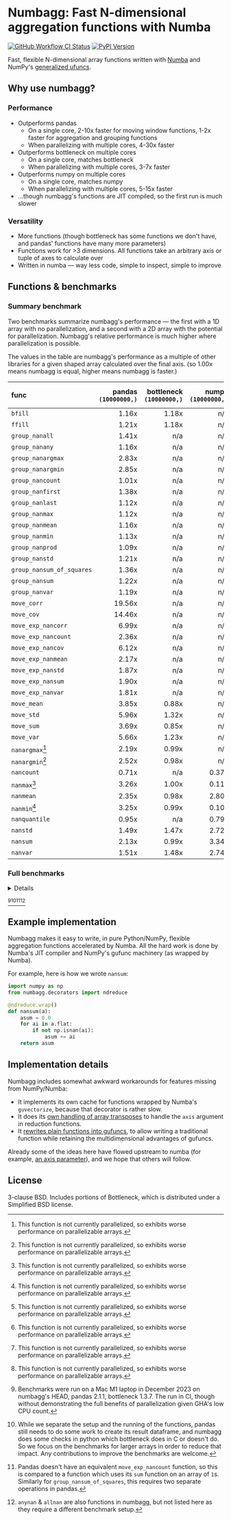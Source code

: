 # Numbagg: Fast N-dimensional aggregation functions with Numba

[![GitHub Workflow CI Status](https://img.shields.io/github/actions/workflow/status/numbagg/numbagg/test.yaml?branch=main&logo=github&style=for-the-badge)](https://github.com/numbagg/numbagg/actions/workflows/test.yaml)
[![PyPI Version](https://img.shields.io/pypi/v/numbagg?style=for-the-badge)](https://pypi.python.org/pypi/numbagg/)

Fast, flexible N-dimensional array functions written with
[Numba](https://github.com/numba/numba) and NumPy's [generalized
ufuncs](http://docs.scipy.org/doc/numpy/reference/c-api.generalized-ufuncs.html).

## Why use numbagg?

### Performance

- Outperforms pandas
  - On a single core, 2-10x faster for moving window functions, 1-2x faster for
    aggregation and grouping functions
  - When parallelizing with multiple cores, 4-30x faster
- Outperforms bottleneck on multiple cores
  - On a single core, matches bottleneck
  - When parallelizing with multiple cores, 3-7x faster
- Outperforms numpy on multiple cores
  - On a single core, matches numpy
  - When parallelizing with multiple cores, 5-15x faster
- ...though numbagg's functions are JIT compiled, so the first run is much slower

### Versatility

- More functions (though bottleneck has some functions we don't have, and pandas' functions
  have many more parameters)
- Functions work for >3 dimensions. All functions take an arbitrary axis or
  tuple of axes to calculate over
- Written in numba — way less code, simple to inspect, simple to improve

## Functions & benchmarks

### Summary benchmark

Two benchmarks summarize numbagg's performance — the first with a 1D array with no
parallelization, and a second with a 2D array with the potential for parallelization.
Numbagg's relative performance is much higher where parallelization is possible.

The values in the table are numbagg's performance as a multiple of other libraries for a
given shaped array calculated over the final axis. (so 1.00x means numbagg is equal,
higher means numbagg is faster.)

| func                      | pandas<br>`(10000000,)` | bottleneck<br>`(10000000,)` | numpy<br>`(10000000,)` | pandas<br>`(100, 100000)` | bottleneck<br>`(100, 100000)` | numpy<br>`(100, 100000)` |
| :------------------------ | ----------------------: | --------------------------: | ---------------------: | ------------------------: | ----------------------------: | -----------------------: |
| `bfill`                   |                   1.16x |                       1.18x |                    n/a |                    11.31x |                         4.05x |                      n/a |
| `ffill`                   |                   1.21x |                       1.18x |                    n/a |                    12.60x |                         4.39x |                      n/a |
| `group_nanall`            |                   1.41x |                         n/a |                    n/a |                    10.70x |                           n/a |                      n/a |
| `group_nanany`            |                   1.16x |                         n/a |                    n/a |                     5.49x |                           n/a |                      n/a |
| `group_nanargmax`         |                   2.83x |                         n/a |                    n/a |                    11.44x |                           n/a |                      n/a |
| `group_nanargmin`         |                   2.85x |                         n/a |                    n/a |                    11.18x |                           n/a |                      n/a |
| `group_nancount`          |                   1.01x |                         n/a |                    n/a |                     4.62x |                           n/a |                      n/a |
| `group_nanfirst`          |                   1.38x |                         n/a |                    n/a |                    11.76x |                           n/a |                      n/a |
| `group_nanlast`           |                   1.12x |                         n/a |                    n/a |                     4.66x |                           n/a |                      n/a |
| `group_nanmax`            |                   1.12x |                         n/a |                    n/a |                     4.54x |                           n/a |                      n/a |
| `group_nanmean`           |                   1.16x |                         n/a |                    n/a |                     5.28x |                           n/a |                      n/a |
| `group_nanmin`            |                   1.13x |                         n/a |                    n/a |                     4.52x |                           n/a |                      n/a |
| `group_nanprod`           |                   1.09x |                         n/a |                    n/a |                     4.93x |                           n/a |                      n/a |
| `group_nanstd`            |                   1.21x |                         n/a |                    n/a |                     4.82x |                           n/a |                      n/a |
| `group_nansum_of_squares` |                   1.36x |                         n/a |                    n/a |                     2.62x |                           n/a |                      n/a |
| `group_nansum`            |                   1.22x |                         n/a |                    n/a |                     5.18x |                           n/a |                      n/a |
| `group_nanvar`            |                   1.19x |                         n/a |                    n/a |                     4.86x |                           n/a |                      n/a |
| `move_corr`               |                  19.56x |                         n/a |                    n/a |                    82.74x |                           n/a |                      n/a |
| `move_cov`                |                  14.46x |                         n/a |                    n/a |                    68.84x |                           n/a |                      n/a |
| `move_exp_nancorr`        |                   6.99x |                         n/a |                    n/a |                    30.75x |                           n/a |                      n/a |
| `move_exp_nancount`       |                   2.36x |                         n/a |                    n/a |                    10.49x |                           n/a |                      n/a |
| `move_exp_nancov`         |                   6.12x |                         n/a |                    n/a |                    30.65x |                           n/a |                      n/a |
| `move_exp_nanmean`        |                   2.17x |                         n/a |                    n/a |                    10.67x |                           n/a |                      n/a |
| `move_exp_nanstd`         |                   1.87x |                         n/a |                    n/a |                     9.98x |                           n/a |                      n/a |
| `move_exp_nansum`         |                   1.90x |                         n/a |                    n/a |                     8.17x |                           n/a |                      n/a |
| `move_exp_nanvar`         |                   1.81x |                         n/a |                    n/a |                     8.84x |                           n/a |                      n/a |
| `move_mean`               |                   3.85x |                       0.88x |                    n/a |                    17.69x |                         4.16x |                      n/a |
| `move_std`                |                   5.96x |                       1.32x |                    n/a |                    24.90x |                         6.61x |                      n/a |
| `move_sum`                |                   3.69x |                       0.85x |                    n/a |                    14.01x |                         3.33x |                      n/a |
| `move_var`                |                   5.66x |                       1.23x |                    n/a |                    26.11x |                         5.29x |                      n/a |
| `nanargmax`[^5]           |                   2.19x |                       0.99x |                    n/a |                     2.08x |                         1.00x |                      n/a |
| `nanargmin`[^5]           |                   2.52x |                       0.98x |                    n/a |                     2.14x |                         0.94x |                      n/a |
| `nancount`                |                   0.71x |                         n/a |                  0.37x |                     2.38x |                           n/a |                    0.72x |
| `nanmax`[^5]              |                   3.26x |                       1.00x |                  0.11x |                     3.63x |                         3.25x |                    0.11x |
| `nanmean`                 |                   2.35x |                       0.98x |                  2.80x |                    17.80x |                         6.03x |                   17.31x |
| `nanmin`[^5]              |                   3.25x |                       0.99x |                  0.10x |                     3.64x |                         3.26x |                    0.11x |
| `nanquantile`             |                   0.95x |                         n/a |                  0.79x |                     5.34x |                           n/a |                    4.94x |
| `nanstd`                  |                   1.49x |                       1.47x |                  2.72x |                    10.69x |                         9.17x |                   17.76x |
| `nansum`                  |                   2.13x |                       0.99x |                  3.34x |                    17.31x |                         5.81x |                   17.92x |
| `nanvar`                  |                   1.51x |                       1.48x |                  2.74x |                    10.76x |                         9.22x |                   17.15x |

### Full benchmarks

<details>

| func                      |                  shape |      size | pandas | bottleneck |  numpy | numbagg | pandas_ratio | bottleneck_ratio | numpy_ratio | numbagg_ratio |
| :------------------------ | ---------------------: | --------: | -----: | ---------: | -----: | ------: | -----------: | ---------------: | ----------: | ------------: |
| `bfill`                   |                (1000,) |      1000 |    0ms |        0ms |    n/a |     0ms |        1.53x |            0.03x |         n/a |         1.00x |
|                           |            (10000000,) |  10000000 |   20ms |       21ms |    n/a |    18ms |        1.16x |            1.18x |         n/a |         1.00x |
|                           |          (100, 100000) |  10000000 |   61ms |       22ms |    n/a |     5ms |       11.31x |            4.05x |         n/a |         1.00x |
|                           | (10, 10, 10, 10, 1000) |  10000000 |    n/a |       21ms |    n/a |     5ms |          n/a |            4.40x |         n/a |         1.00x |
|                           |      (100, 1000, 1000) | 100000000 |    n/a |      252ms |    n/a |    43ms |          n/a |            5.86x |         n/a |         1.00x |
| `ffill`                   |                (1000,) |      1000 |    0ms |        0ms |    n/a |     0ms |        1.54x |            0.02x |         n/a |         1.00x |
|                           |            (10000000,) |  10000000 |   20ms |       20ms |    n/a |    17ms |        1.21x |            1.18x |         n/a |         1.00x |
|                           |          (100, 100000) |  10000000 |   57ms |       20ms |    n/a |     5ms |       12.60x |            4.39x |         n/a |         1.00x |
|                           | (10, 10, 10, 10, 1000) |  10000000 |    n/a |       20ms |    n/a |     5ms |          n/a |            3.85x |         n/a |         1.00x |
|                           |      (100, 1000, 1000) | 100000000 |    n/a |      236ms |    n/a |    42ms |          n/a |            5.59x |         n/a |         1.00x |
| `group_nanall`            |                (1000,) |      1000 |    0ms |        n/a |    n/a |     0ms |        1.85x |              n/a |         n/a |         1.00x |
|                           |            (10000000,) |  10000000 |   67ms |        n/a |    n/a |    47ms |        1.41x |              n/a |         n/a |         1.00x |
|                           |          (100, 100000) |  10000000 |   17ms |        n/a |    n/a |     2ms |       10.70x |              n/a |         n/a |         1.00x |
|                           | (10, 10, 10, 10, 1000) |  10000000 |    n/a |        n/a |    n/a |     1ms |          n/a |              n/a |         n/a |         1.00x |
| `group_nanany`            |                (1000,) |      1000 |    0ms |        n/a |    n/a |     0ms |        1.84x |              n/a |         n/a |         1.00x |
|                           |            (10000000,) |  10000000 |   67ms |        n/a |    n/a |    57ms |        1.16x |              n/a |         n/a |         1.00x |
|                           |          (100, 100000) |  10000000 |   17ms |        n/a |    n/a |     3ms |        5.49x |              n/a |         n/a |         1.00x |
|                           | (10, 10, 10, 10, 1000) |  10000000 |    n/a |        n/a |    n/a |     3ms |          n/a |              n/a |         n/a |         1.00x |
| `group_nanargmax`         |                (1000,) |      1000 |    1ms |        n/a |    n/a |     0ms |       16.59x |              n/a |         n/a |         1.00x |
|                           |            (10000000,) |  10000000 |  164ms |        n/a |    n/a |    58ms |        2.83x |              n/a |         n/a |         1.00x |
|                           |          (100, 100000) |  10000000 |   39ms |        n/a |    n/a |     3ms |       11.44x |              n/a |         n/a |         1.00x |
|                           | (10, 10, 10, 10, 1000) |  10000000 |    n/a |        n/a |    n/a |     4ms |          n/a |              n/a |         n/a |         1.00x |
| `group_nanargmin`         |                (1000,) |      1000 |    1ms |        n/a |    n/a |     0ms |       17.93x |              n/a |         n/a |         1.00x |
|                           |            (10000000,) |  10000000 |  166ms |        n/a |    n/a |    58ms |        2.85x |              n/a |         n/a |         1.00x |
|                           |          (100, 100000) |  10000000 |   39ms |        n/a |    n/a |     4ms |       11.18x |              n/a |         n/a |         1.00x |
|                           | (10, 10, 10, 10, 1000) |  10000000 |    n/a |        n/a |    n/a |     4ms |          n/a |              n/a |         n/a |         1.00x |
| `group_nancount`          |                (1000,) |      1000 |    0ms |        n/a |    n/a |     0ms |        1.68x |              n/a |         n/a |         1.00x |
|                           |            (10000000,) |  10000000 |   56ms |        n/a |    n/a |    56ms |        1.01x |              n/a |         n/a |         1.00x |
|                           |          (100, 100000) |  10000000 |   15ms |        n/a |    n/a |     3ms |        4.62x |              n/a |         n/a |         1.00x |
|                           | (10, 10, 10, 10, 1000) |  10000000 |    n/a |        n/a |    n/a |     3ms |          n/a |              n/a |         n/a |         1.00x |
| `group_nanfirst`          |                (1000,) |      1000 |    0ms |        n/a |    n/a |     0ms |        1.86x |              n/a |         n/a |         1.00x |
|                           |            (10000000,) |  10000000 |   64ms |        n/a |    n/a |    46ms |        1.38x |              n/a |         n/a |         1.00x |
|                           |          (100, 100000) |  10000000 |   16ms |        n/a |    n/a |     1ms |       11.76x |              n/a |         n/a |         1.00x |
|                           | (10, 10, 10, 10, 1000) |  10000000 |    n/a |        n/a |    n/a |     1ms |          n/a |              n/a |         n/a |         1.00x |
| `group_nanlast`           |                (1000,) |      1000 |    0ms |        n/a |    n/a |     0ms |        1.85x |              n/a |         n/a |         1.00x |
|                           |            (10000000,) |  10000000 |   65ms |        n/a |    n/a |    58ms |        1.12x |              n/a |         n/a |         1.00x |
|                           |          (100, 100000) |  10000000 |   15ms |        n/a |    n/a |     3ms |        4.66x |              n/a |         n/a |         1.00x |
|                           | (10, 10, 10, 10, 1000) |  10000000 |    n/a |        n/a |    n/a |     2ms |          n/a |              n/a |         n/a |         1.00x |
| `group_nanmax`            |                (1000,) |      1000 |    0ms |        n/a |    n/a |     0ms |        1.81x |              n/a |         n/a |         1.00x |
|                           |            (10000000,) |  10000000 |   67ms |        n/a |    n/a |    60ms |        1.12x |              n/a |         n/a |         1.00x |
|                           |          (100, 100000) |  10000000 |   17ms |        n/a |    n/a |     4ms |        4.54x |              n/a |         n/a |         1.00x |
|                           | (10, 10, 10, 10, 1000) |  10000000 |    n/a |        n/a |    n/a |     4ms |          n/a |              n/a |         n/a |         1.00x |
| `group_nanmean`           |                (1000,) |      1000 |    0ms |        n/a |    n/a |     0ms |        1.43x |              n/a |         n/a |         1.00x |
|                           |            (10000000,) |  10000000 |   70ms |        n/a |    n/a |    60ms |        1.16x |              n/a |         n/a |         1.00x |
|                           |          (100, 100000) |  10000000 |   19ms |        n/a |    n/a |     4ms |        5.28x |              n/a |         n/a |         1.00x |
|                           | (10, 10, 10, 10, 1000) |  10000000 |    n/a |        n/a |    n/a |     3ms |          n/a |              n/a |         n/a |         1.00x |
| `group_nanmin`            |                (1000,) |      1000 |    0ms |        n/a |    n/a |     0ms |        1.87x |              n/a |         n/a |         1.00x |
|                           |            (10000000,) |  10000000 |   66ms |        n/a |    n/a |    58ms |        1.13x |              n/a |         n/a |         1.00x |
|                           |          (100, 100000) |  10000000 |   17ms |        n/a |    n/a |     4ms |        4.52x |              n/a |         n/a |         1.00x |
|                           | (10, 10, 10, 10, 1000) |  10000000 |    n/a |        n/a |    n/a |     4ms |          n/a |              n/a |         n/a |         1.00x |
| `group_nanprod`           |                (1000,) |      1000 |    0ms |        n/a |    n/a |     0ms |        1.09x |              n/a |         n/a |         1.00x |
|                           |            (10000000,) |  10000000 |   64ms |        n/a |    n/a |    58ms |        1.09x |              n/a |         n/a |         1.00x |
|                           |          (100, 100000) |  10000000 |   16ms |        n/a |    n/a |     3ms |        4.93x |              n/a |         n/a |         1.00x |
|                           | (10, 10, 10, 10, 1000) |  10000000 |    n/a |        n/a |    n/a |     3ms |          n/a |              n/a |         n/a |         1.00x |
| `group_nanstd`            |                (1000,) |      1000 |    0ms |        n/a |    n/a |     0ms |        1.89x |              n/a |         n/a |         1.00x |
|                           |            (10000000,) |  10000000 |   74ms |        n/a |    n/a |    61ms |        1.21x |              n/a |         n/a |         1.00x |
|                           |          (100, 100000) |  10000000 |   20ms |        n/a |    n/a |     4ms |        4.82x |              n/a |         n/a |         1.00x |
|                           | (10, 10, 10, 10, 1000) |  10000000 |    n/a |        n/a |    n/a |     4ms |          n/a |              n/a |         n/a |         1.00x |
| `group_nansum`            |                (1000,) |      1000 |    0ms |        n/a |    n/a |     0ms |        1.87x |              n/a |         n/a |         1.00x |
|                           |            (10000000,) |  10000000 |   69ms |        n/a |    n/a |    56ms |        1.22x |              n/a |         n/a |         1.00x |
|                           |          (100, 100000) |  10000000 |   19ms |        n/a |    n/a |     4ms |        5.18x |              n/a |         n/a |         1.00x |
|                           | (10, 10, 10, 10, 1000) |  10000000 |    n/a |        n/a |    n/a |     3ms |          n/a |              n/a |         n/a |         1.00x |
| `group_nanvar`            |                (1000,) |      1000 |    0ms |        n/a |    n/a |     0ms |        1.64x |              n/a |         n/a |         1.00x |
|                           |            (10000000,) |  10000000 |   70ms |        n/a |    n/a |    59ms |        1.19x |              n/a |         n/a |         1.00x |
|                           |          (100, 100000) |  10000000 |   21ms |        n/a |    n/a |     4ms |        4.86x |              n/a |         n/a |         1.00x |
|                           | (10, 10, 10, 10, 1000) |  10000000 |    n/a |        n/a |    n/a |     3ms |          n/a |              n/a |         n/a |         1.00x |
| `group_nansum_of_squares` |                (1000,) |      1000 |    0ms |        n/a |    n/a |     0ms |        0.52x |              n/a |         n/a |         1.00x |
|                           |            (10000000,) |  10000000 |  125ms |        n/a |    n/a |    92ms |        1.36x |              n/a |         n/a |         1.00x |
|                           |          (100, 100000) |  10000000 |   33ms |        n/a |    n/a |    13ms |        2.62x |              n/a |         n/a |         1.00x |
|                           | (10, 10, 10, 10, 1000) |  10000000 |    n/a |        n/a |    n/a |     7ms |          n/a |              n/a |         n/a |         1.00x |
| `move_corr`               |                (1000,) |      1000 |    0ms |        n/a |    n/a |     0ms |       10.60x |              n/a |         n/a |         1.00x |
|                           |            (10000000,) |  10000000 |  938ms |        n/a |    n/a |    48ms |       19.56x |              n/a |         n/a |         1.00x |
|                           |          (100, 100000) |  10000000 |  874ms |        n/a |    n/a |    11ms |       82.74x |              n/a |         n/a |         1.00x |
|                           | (10, 10, 10, 10, 1000) |  10000000 |    n/a |        n/a |    n/a |    10ms |          n/a |              n/a |         n/a |         1.00x |
|                           |      (100, 1000, 1000) | 100000000 |    n/a |        n/a |    n/a |    79ms |          n/a |              n/a |         n/a |         1.00x |
| `move_cov`                |                (1000,) |      1000 |    0ms |        n/a |    n/a |     0ms |        9.43x |              n/a |         n/a |         1.00x |
|                           |            (10000000,) |  10000000 |  624ms |        n/a |    n/a |    43ms |       14.46x |              n/a |         n/a |         1.00x |
|                           |          (100, 100000) |  10000000 |  631ms |        n/a |    n/a |     9ms |       68.84x |              n/a |         n/a |         1.00x |
|                           | (10, 10, 10, 10, 1000) |  10000000 |    n/a |        n/a |    n/a |     9ms |          n/a |              n/a |         n/a |         1.00x |
|                           |      (100, 1000, 1000) | 100000000 |    n/a |        n/a |    n/a |    76ms |          n/a |              n/a |         n/a |         1.00x |
| `move_mean`               |                (1000,) |      1000 |    0ms |        0ms |    n/a |     0ms |        1.84x |            0.03x |         n/a |         1.00x |
|                           |            (10000000,) |  10000000 |  123ms |       28ms |    n/a |    32ms |        3.85x |            0.88x |         n/a |         1.00x |
|                           |          (100, 100000) |  10000000 |  120ms |       28ms |    n/a |     7ms |       17.69x |            4.16x |         n/a |         1.00x |
|                           | (10, 10, 10, 10, 1000) |  10000000 |    n/a |       28ms |    n/a |     8ms |          n/a |            3.62x |         n/a |         1.00x |
|                           |      (100, 1000, 1000) | 100000000 |    n/a |      306ms |    n/a |    64ms |          n/a |            4.75x |         n/a |         1.00x |
| `move_std`                |                (1000,) |      1000 |    0ms |        0ms |    n/a |     0ms |        2.17x |            0.08x |         n/a |         1.00x |
|                           |            (10000000,) |  10000000 |  179ms |       40ms |    n/a |    30ms |        5.96x |            1.32x |         n/a |         1.00x |
|                           |          (100, 100000) |  10000000 |  162ms |       43ms |    n/a |     6ms |       24.90x |            6.61x |         n/a |         1.00x |
|                           | (10, 10, 10, 10, 1000) |  10000000 |    n/a |       40ms |    n/a |     8ms |          n/a |            5.23x |         n/a |         1.00x |
|                           |      (100, 1000, 1000) | 100000000 |    n/a |      427ms |    n/a |    68ms |          n/a |            6.25x |         n/a |         1.00x |
| `move_sum`                |                (1000,) |      1000 |    0ms |        0ms |    n/a |     0ms |        1.80x |            0.02x |         n/a |         1.00x |
|                           |            (10000000,) |  10000000 |  120ms |       28ms |    n/a |    32ms |        3.69x |            0.85x |         n/a |         1.00x |
|                           |          (100, 100000) |  10000000 |  113ms |       27ms |    n/a |     8ms |       14.01x |            3.33x |         n/a |         1.00x |
|                           | (10, 10, 10, 10, 1000) |  10000000 |    n/a |       27ms |    n/a |     8ms |          n/a |            3.40x |         n/a |         1.00x |
|                           |      (100, 1000, 1000) | 100000000 |    n/a |      290ms |    n/a |    62ms |          n/a |            4.66x |         n/a |         1.00x |
| `move_var`                |                (1000,) |      1000 |    0ms |        0ms |    n/a |     0ms |        1.98x |            0.08x |         n/a |         1.00x |
|                           |            (10000000,) |  10000000 |  171ms |       37ms |    n/a |    30ms |        5.66x |            1.23x |         n/a |         1.00x |
|                           |          (100, 100000) |  10000000 |  182ms |       37ms |    n/a |     7ms |       26.11x |            5.29x |         n/a |         1.00x |
|                           | (10, 10, 10, 10, 1000) |  10000000 |    n/a |       37ms |    n/a |     6ms |          n/a |            5.81x |         n/a |         1.00x |
|                           |      (100, 1000, 1000) | 100000000 |    n/a |      398ms |    n/a |    56ms |          n/a |            7.14x |         n/a |         1.00x |
| `move_exp_nancorr`        |                (1000,) |      1000 |    0ms |        n/a |    n/a |     0ms |        6.91x |              n/a |         n/a |         1.00x |
|                           |            (10000000,) |  10000000 |  485ms |        n/a |    n/a |    69ms |        6.99x |              n/a |         n/a |         1.00x |
|                           |          (100, 100000) |  10000000 |  483ms |        n/a |    n/a |    16ms |       30.75x |              n/a |         n/a |         1.00x |
|                           | (10, 10, 10, 10, 1000) |  10000000 |    n/a |        n/a |    n/a |    15ms |          n/a |              n/a |         n/a |         1.00x |
|                           |      (100, 1000, 1000) | 100000000 |    n/a |        n/a |    n/a |   133ms |          n/a |              n/a |         n/a |         1.00x |
| `move_exp_nancount`       |                (1000,) |      1000 |    0ms |        n/a |    n/a |     0ms |        2.02x |              n/a |         n/a |         1.00x |
|                           |            (10000000,) |  10000000 |   77ms |        n/a |    n/a |    33ms |        2.36x |              n/a |         n/a |         1.00x |
|                           |          (100, 100000) |  10000000 |   69ms |        n/a |    n/a |     7ms |       10.49x |              n/a |         n/a |         1.00x |
|                           | (10, 10, 10, 10, 1000) |  10000000 |    n/a |        n/a |    n/a |     7ms |          n/a |              n/a |         n/a |         1.00x |
|                           |      (100, 1000, 1000) | 100000000 |    n/a |        n/a |    n/a |    59ms |          n/a |              n/a |         n/a |         1.00x |
| `move_exp_nancov`         |                (1000,) |      1000 |    0ms |        n/a |    n/a |     0ms |        6.78x |              n/a |         n/a |         1.00x |
|                           |            (10000000,) |  10000000 |  322ms |        n/a |    n/a |    53ms |        6.12x |              n/a |         n/a |         1.00x |
|                           |          (100, 100000) |  10000000 |  370ms |        n/a |    n/a |    12ms |       30.65x |              n/a |         n/a |         1.00x |
|                           | (10, 10, 10, 10, 1000) |  10000000 |    n/a |        n/a |    n/a |    12ms |          n/a |              n/a |         n/a |         1.00x |
|                           |      (100, 1000, 1000) | 100000000 |    n/a |        n/a |    n/a |   113ms |          n/a |              n/a |         n/a |         1.00x |
| `move_exp_nanmean`        |                (1000,) |      1000 |    0ms |        n/a |    n/a |     0ms |        1.41x |              n/a |         n/a |         1.00x |
|                           |            (10000000,) |  10000000 |   72ms |        n/a |    n/a |    33ms |        2.17x |              n/a |         n/a |         1.00x |
|                           |          (100, 100000) |  10000000 |   76ms |        n/a |    n/a |     7ms |       10.67x |              n/a |         n/a |         1.00x |
|                           | (10, 10, 10, 10, 1000) |  10000000 |    n/a |        n/a |    n/a |     8ms |          n/a |              n/a |         n/a |         1.00x |
|                           |      (100, 1000, 1000) | 100000000 |    n/a |        n/a |    n/a |    60ms |          n/a |              n/a |         n/a |         1.00x |
| `move_exp_nanstd`         |                (1000,) |      1000 |    0ms |        n/a |    n/a |     0ms |        2.30x |              n/a |         n/a |         1.00x |
|                           |            (10000000,) |  10000000 |   87ms |        n/a |    n/a |    46ms |        1.87x |              n/a |         n/a |         1.00x |
|                           |          (100, 100000) |  10000000 |   94ms |        n/a |    n/a |     9ms |        9.98x |              n/a |         n/a |         1.00x |
|                           | (10, 10, 10, 10, 1000) |  10000000 |    n/a |        n/a |    n/a |    10ms |          n/a |              n/a |         n/a |         1.00x |
|                           |      (100, 1000, 1000) | 100000000 |    n/a |        n/a |    n/a |    77ms |          n/a |              n/a |         n/a |         1.00x |
| `move_exp_nansum`         |                (1000,) |      1000 |    0ms |        n/a |    n/a |     0ms |        1.27x |              n/a |         n/a |         1.00x |
|                           |            (10000000,) |  10000000 |   64ms |        n/a |    n/a |    34ms |        1.90x |              n/a |         n/a |         1.00x |
|                           |          (100, 100000) |  10000000 |   69ms |        n/a |    n/a |     8ms |        8.17x |              n/a |         n/a |         1.00x |
|                           | (10, 10, 10, 10, 1000) |  10000000 |    n/a |        n/a |    n/a |     6ms |          n/a |              n/a |         n/a |         1.00x |
|                           |      (100, 1000, 1000) | 100000000 |    n/a |        n/a |    n/a |    61ms |          n/a |              n/a |         n/a |         1.00x |
| `move_exp_nanvar`         |                (1000,) |      1000 |    0ms |        n/a |    n/a |     0ms |        1.41x |              n/a |         n/a |         1.00x |
|                           |            (10000000,) |  10000000 |   78ms |        n/a |    n/a |    43ms |        1.81x |              n/a |         n/a |         1.00x |
|                           |          (100, 100000) |  10000000 |   88ms |        n/a |    n/a |    10ms |        8.84x |              n/a |         n/a |         1.00x |
|                           | (10, 10, 10, 10, 1000) |  10000000 |    n/a |        n/a |    n/a |     9ms |          n/a |              n/a |         n/a |         1.00x |
|                           |      (100, 1000, 1000) | 100000000 |    n/a |        n/a |    n/a |    73ms |          n/a |              n/a |         n/a |         1.00x |
| `nanargmax`[^5]           |                (1000,) |      1000 |    0ms |        0ms |    n/a |     0ms |       12.97x |            0.21x |         n/a |         1.00x |
|                           |            (10000000,) |  10000000 |   28ms |       13ms |    n/a |    13ms |        2.19x |            0.99x |         n/a |         1.00x |
|                           |          (100, 100000) |  10000000 |   26ms |       12ms |    n/a |    12ms |        2.08x |            1.00x |         n/a |         1.00x |
|                           | (10, 10, 10, 10, 1000) |  10000000 |    n/a |       14ms |    n/a |    13ms |          n/a |            1.04x |         n/a |         1.00x |
|                           |      (100, 1000, 1000) | 100000000 |    n/a |      145ms |    n/a |   133ms |          n/a |            1.09x |         n/a |         1.00x |
| `nanargmin`[^5]           |                (1000,) |      1000 |    0ms |        0ms |    n/a |     0ms |       13.63x |            0.21x |         n/a |         1.00x |
|                           |            (10000000,) |  10000000 |   32ms |       12ms |    n/a |    13ms |        2.52x |            0.98x |         n/a |         1.00x |
|                           |          (100, 100000) |  10000000 |   28ms |       12ms |    n/a |    13ms |        2.14x |            0.94x |         n/a |         1.00x |
|                           | (10, 10, 10, 10, 1000) |  10000000 |    n/a |       16ms |    n/a |    14ms |          n/a |            1.17x |         n/a |         1.00x |
|                           |      (100, 1000, 1000) | 100000000 |    n/a |      133ms |    n/a |   127ms |          n/a |            1.05x |         n/a |         1.00x |
| `nancount`                |                (1000,) |      1000 |    0ms |        n/a |    0ms |     1ms |        0.10x |              n/a |       0.00x |         1.00x |
|                           |            (10000000,) |  10000000 |    7ms |        n/a |    3ms |     9ms |        0.71x |              n/a |       0.37x |         1.00x |
|                           |          (100, 100000) |  10000000 |   11ms |        n/a |    3ms |     5ms |        2.38x |              n/a |       0.72x |         1.00x |
|                           | (10, 10, 10, 10, 1000) |  10000000 |    n/a |        n/a |    3ms |     1ms |          n/a |              n/a |       3.43x |         1.00x |
|                           |      (100, 1000, 1000) | 100000000 |    n/a |        n/a |   41ms |    25ms |          n/a |              n/a |       1.60x |         1.00x |
| `nanmax`[^5]              |                (1000,) |      1000 |    0ms |        0ms |    0ms |     0ms |        8.16x |            0.21x |       0.37x |         1.00x |
|                           |            (10000000,) |  10000000 |   41ms |       12ms |    1ms |    12ms |        3.26x |            1.00x |       0.11x |         1.00x |
|                           |          (100, 100000) |  10000000 |   45ms |       40ms |    1ms |    12ms |        3.63x |            3.25x |       0.11x |         1.00x |
|                           | (10, 10, 10, 10, 1000) |  10000000 |    n/a |       40ms |    1ms |    12ms |          n/a |            3.30x |       0.12x |         1.00x |
|                           |      (100, 1000, 1000) | 100000000 |    n/a |      401ms |   14ms |   121ms |          n/a |            3.31x |       0.12x |         1.00x |
| `nanmean`                 |                (1000,) |      1000 |    0ms |        0ms |    0ms |     0ms |        1.34x |            0.02x |       0.20x |         1.00x |
|                           |            (10000000,) |  10000000 |   22ms |        9ms |   27ms |    10ms |        2.35x |            0.98x |       2.80x |         1.00x |
|                           |          (100, 100000) |  10000000 |   28ms |        9ms |   27ms |     2ms |       17.80x |            6.03x |      17.31x |         1.00x |
|                           | (10, 10, 10, 10, 1000) |  10000000 |    n/a |        9ms |   26ms |     2ms |          n/a |            5.88x |      17.12x |         1.00x |
|                           |      (100, 1000, 1000) | 100000000 |    n/a |       90ms |  297ms |    14ms |          n/a |            6.60x |      21.79x |         1.00x |
| `nanmin`[^5]              |                (1000,) |      1000 |    0ms |        0ms |    0ms |     0ms |        8.14x |            0.21x |       0.37x |         1.00x |
|                           |            (10000000,) |  10000000 |   41ms |       12ms |    1ms |    13ms |        3.25x |            0.99x |       0.10x |         1.00x |
|                           |          (100, 100000) |  10000000 |   45ms |       41ms |    1ms |    12ms |        3.64x |            3.26x |       0.11x |         1.00x |
|                           | (10, 10, 10, 10, 1000) |  10000000 |    n/a |       40ms |    1ms |    12ms |          n/a |            3.30x |       0.12x |         1.00x |
|                           |      (100, 1000, 1000) | 100000000 |    n/a |      406ms |   14ms |   122ms |          n/a |            3.33x |       0.11x |         1.00x |
| `nanquantile`             |                (1000,) |      1000 |    0ms |        n/a |    0ms |     0ms |        1.42x |              n/a |       0.55x |         1.00x |
|                           |            (10000000,) |  10000000 |  189ms |        n/a |  158ms |   199ms |        0.95x |              n/a |       0.79x |         1.00x |
|                           |          (100, 100000) |  10000000 |  197ms |        n/a |  182ms |    37ms |        5.34x |              n/a |       4.94x |         1.00x |
|                           | (10, 10, 10, 10, 1000) |  10000000 |    n/a |        n/a |  426ms |    38ms |          n/a |              n/a |      11.27x |         1.00x |
|                           |      (100, 1000, 1000) | 100000000 |    n/a |        n/a | 4308ms |   345ms |          n/a |              n/a |      12.48x |         1.00x |
| `nanstd`                  |                (1000,) |      1000 |    0ms |        0ms |    0ms |     0ms |        1.07x |            0.06x |       0.46x |         1.00x |
|                           |            (10000000,) |  10000000 |   28ms |       28ms |   52ms |    19ms |        1.49x |            1.47x |       2.72x |         1.00x |
|                           |          (100, 100000) |  10000000 |   33ms |       28ms |   55ms |     3ms |       10.69x |            9.17x |      17.76x |         1.00x |
|                           | (10, 10, 10, 10, 1000) |  10000000 |    n/a |       28ms |   55ms |     3ms |          n/a |            8.48x |      16.69x |         1.00x |
|                           |      (100, 1000, 1000) | 100000000 |    n/a |      279ms |  586ms |    27ms |          n/a |           10.40x |      21.87x |         1.00x |
| `nansum`                  |                (1000,) |      1000 |    0ms |        0ms |    0ms |     0ms |        1.31x |            0.02x |       0.08x |         1.00x |
|                           |            (10000000,) |  10000000 |   20ms |        9ms |   32ms |    10ms |        2.13x |            0.99x |       3.34x |         1.00x |
|                           |          (100, 100000) |  10000000 |   28ms |        9ms |   29ms |     2ms |       17.31x |            5.81x |      17.92x |         1.00x |
|                           | (10, 10, 10, 10, 1000) |  10000000 |    n/a |       10ms |   24ms |     8ms |          n/a |            1.15x |       2.86x |         1.00x |
|                           |      (100, 1000, 1000) | 100000000 |    n/a |       95ms |  265ms |    17ms |          n/a |            5.67x |      15.78x |         1.00x |
| `nanvar`                  |                (1000,) |      1000 |    0ms |        0ms |    0ms |     0ms |        1.07x |            0.06x |       0.45x |         1.00x |
|                           |            (10000000,) |  10000000 |   28ms |       28ms |   52ms |    19ms |        1.51x |            1.48x |       2.74x |         1.00x |
|                           |          (100, 100000) |  10000000 |   33ms |       28ms |   52ms |     3ms |       10.76x |            9.22x |      17.15x |         1.00x |
|                           | (10, 10, 10, 10, 1000) |  10000000 |    n/a |       28ms |   57ms |     3ms |          n/a |            8.40x |      17.02x |         1.00x |
|                           |      (100, 1000, 1000) | 100000000 |    n/a |      278ms |  580ms |    26ms |          n/a |           10.78x |      22.46x |         1.00x |

</details>

[^1][^2][^3][^4]

[^1]:
    Benchmarks were run on a Mac M1 laptop in December 2023 on numbagg's HEAD,
    pandas 2.1.1, bottleneck 1.3.7. The run in CI, though without demonstrating
    the full benefits of parallelization given GHA's low CPU count.

[^2]:
    While we separate the setup and the running of the functions, pandas still
    needs to do some work to create its result dataframe, and numbagg does some
    checks in python which bottleneck does in C or doesn't do. So we focus on
    the benchmarks for larger arrays in order to reduce that impact. Any
    contributions to improve the benchmarks are welcome.

[^3]:
    Pandas doesn't have an equivalent `move_exp_nancount` function, so this is
    compared to a function which uses its `sum` function on an array of `1`s.
    Similarly for `group_nansum_of_squares`, this requires two separate
    operations in pandas.

[^4]:
    `anynan` & `allnan` are also functions in numbagg, but not listed here as they
    require a different benchmark setup.

[^5]:
    This function is not currently parallelized, so exhibits worse performance
    on parallelizable arrays.

## Example implementation

Numbagg makes it easy to write, in pure Python/NumPy, flexible aggregation
functions accelerated by Numba. All the hard work is done by Numba's JIT
compiler and NumPy's gufunc machinery (as wrapped by Numba).

For example, here is how we wrote `nansum`:

```python
import numpy as np
from numbagg.decorators import ndreduce

@ndreduce.wrap()
def nansum(a):
    asum = 0.0
    for ai in a.flat:
        if not np.isnan(ai):
            asum += ai
    return asum
```

## Implementation details

Numbagg includes somewhat awkward workarounds for features missing from
NumPy/Numba:

- It implements its own cache for functions wrapped by Numba's
  `guvectorize`, because that decorator is rather slow.
- It does its [own handling of array
  transposes](https://github.com/numbagg/numbagg/blob/e166adae94b3be35497dcdc22772026df75af253/numbagg/decorators.py#L170-L181)
  to handle the `axis` argument in reduction functions.
- It [rewrites plain functions into
  gufuncs](https://github.com/numbagg/numbagg/blob/e166adae94b3be35497dcdc22772026df75af253/numbagg/transform.py),
  to allow writing a traditional function while retaining the multidimensional advantages of
  gufuncs.

Already some of the ideas here have flowed upstream to numba (for example, [an
axis parameter](https://github.com/numpy/numpy/issues/5197)), and we hope
that others will follow.

## License

3-clause BSD. Includes portions of Bottleneck, which is distributed under a
Simplified BSD license.
